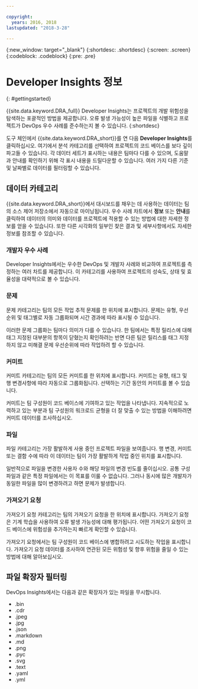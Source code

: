 ```yaml
---

copyright:
  years: 2016, 2018
lastupdated: "2018-3-28"

---
```


{:new_window: target="_blank"}
{:shortdesc: .shortdesc}
{:screen: .screen}
{:codeblock: .codeblock}
{:pre: .pre}

# Developer Insights 정보
{: #gettingstarted}

{{site.data.keyword.DRA_full}} Developer Insights는 프로젝트의 개발 위험성을 탐색하는 포괄적인 방법을 제공합니다. 오류 발생 가능성이 높은 파일을 식별하고 프로젝트가 DevOps 우수 사례를 준수하는지 볼 수 있습니다.
{:shortdesc}

도구 체인에서 {{site.data.keyword.DRA_short}}를 연 다음 **Developer Insights**를 클릭하십시오. 여기에서 분석 카테고리를 선택하여 프로젝트의 코드 베이스를 보다 깊이 파고들 수 있습니다. 각 데이터 세트가 표시하는 내용은 팀마다 다를 수 있으며, 도움말과 안내를 확인하기 위해 각 표시 내용을 드릴다운할 수 있습니다. 여러 가지 다른 기준 및 날짜별로 데이터를 필터링할 수 있습니다.

## 데이터 카테고리
{{site.data.keyword.DRA_short}}에서 대시보드를 채우는 데 사용하는 데이터는 팀의 소스 제어 저장소에서 자동으로 마이닝됩니다. 우수 사례 차트에서 **정보** 또는 **안내**를 클릭하여 데이터의 의미와 데이터를 프로젝트에 적용할 수 있는 방법에 대한 자세한 정보를 얻을 수 있습니다. 또한 다른 시각화의 일부인 찾은 결과 및 세부사항에서도 자세한 정보를 참조할 수 있습니다.

### 개발자 우수 사례

Developer Insights에서는 우수한 DevOps 및 개발자 사례와 비교하여 프로젝트를 측정하는 여러 차트를 제공합니다. 이 카테고리를 사용하여 프로젝트의 성숙도, 상태 및 효율성을 대략적으로 볼 수 있습니다.

### 문제

문제 카테고리는 팀의 모든 작업 추적 문제를 한 위치에 표시합니다. 문제는 유형, 우선순위 및 태그별로 자동 그룹화되며 시간 경과에 따라 표시될 수 있습니다.

이러한 문제 그룹화는 팀마다 의미가 다를 수 있습니다. 한 팀에서는 특정 릴리스에 대해 태그 지정된 대부분의 항목이 닫혔는지 확인하려는 반면 다른 팀은 릴리스를 태그 지정하지 않고 미해결 문제 우선순위에 따라 작업하려 할 수 있습니다.  

### 커미트

커미트 카테고리는 팀의 모든 커미트를 한 위치에 표시합니다. 커미트는 유형, 태그 및 행 변경사항에 따라 자동으로 그룹화됩니다. 선택하는 기간 동안의 커미트를 볼 수 있습니다.

커미트는 팀 구성원이 코드 베이스에 기여하고 있는 작업을 나타냅니다. 지속적으로 노력하고 있는 부분과 팀 구성원의 워크로드 균형을 더 잘 맞출 수 있는 방법을 이해하려면 커미트 데이터를 조사하십시오.

### 파일

파일 카테고리는 가장 활발하게 사용 중인 프로젝트 파일을 보여줍니다. 행 변경, 커미트 또는 결함 수에 따라 이 데이터는 팀이 가장 활발하게 작업 중인 위치를 표시합니다.

일반적으로 파일을 변경한 사용자 수와 해당 파일의 변경 빈도를 줄이십시오. 공통 구성 파일과 같은 특정 파일에서는 이 목표를 이룰 수 없습니다. 그러나 동시에 많은 개발자가 동일한 파일을 많이 변경하려고 하면 문제가 발생합니다.

### 가져오기 요청

가져오기 요청 카테고리는 팀의 가져오기 요청을 한 위치에 표시합니다.  가져오기 요청은 기계 학습을 사용하여 오류 발생 가능성에 대해 평가됩니다.  어떤 가져오기 요청이 코드 베이스에 위험성을 추가하는지 빠르게 확인할 수 있습니다.

가져오기 요청에서는 팀 구성원이 코드 베이스에 병합하려고 시도하는 작업을 표시합니다.  가져오기 요청 데이터를 조사하여 연관된 모든 위험성 및 향후 위험을 줄일 수 있는 방법에 대해 알아보십시오.

## 파일 확장자 필터링

DevOps Insights에서는 다음과 같은 확장자가 있는 파일을 무시합니다.

* .bin
* .cdr
* .jpeg
* .jpg
* .json
* .markdown
* .md
* .png
* .pyc
* .svg
* .text
* .yaml
* .yml
